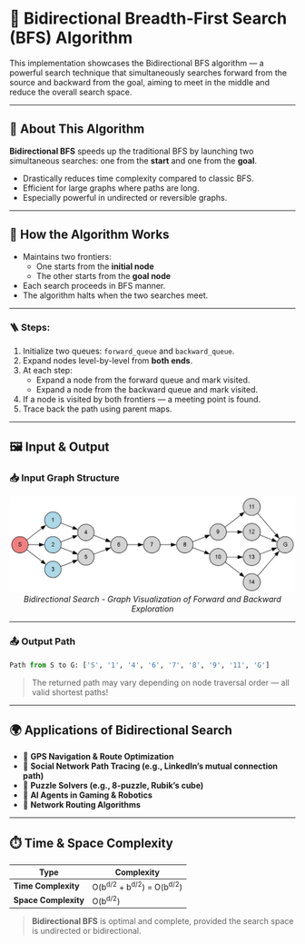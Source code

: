 # 🔄 Bidirectional Breadth-First Search (BFS) Algorithm

This implementation showcases the Bidirectional BFS algorithm — a powerful search technique that simultaneously searches forward from the source and backward from the goal, aiming to meet in the middle and reduce the overall search space.

---

## 🚀 About This Algorithm

**Bidirectional BFS** speeds up the traditional BFS by launching two simultaneous searches:
one from the **start** and one from the **goal**.

- Drastically reduces time complexity compared to classic BFS.
- Efficient for large graphs where paths are long.
- Especially powerful in undirected or reversible graphs.

---

## 🧠 How the Algorithm Works

- Maintains two frontiers:
  - One starts from the **initial node**
  - The other starts from the **goal node**
- Each search proceeds in BFS manner.
- The algorithm halts when the two searches meet.

---

### 🪜 Steps:

1. Initialize two queues: `forward_queue` and `backward_queue`.
2. Expand nodes level-by-level from **both ends**.
3. At each step:
   - Expand a node from the forward queue and mark visited.
   - Expand a node from the backward queue and mark visited.
4. If a node is visited by both frontiers — a meeting point is found.
5. Trace back the path using parent maps.

---

## 🖼️ Input & Output

### 📥 Input Graph Structure

<p align="center">
  <img src="../images/bidirectional-search.png" alt="Bidirectional Search Graph" />
  <br/>
  <em>Bidirectional Search - Graph Visualization of Forward and Backward Exploration</em>
</p>

---

### 📤 Output Path

```python
Path from S to G: ['S', '1', '4', '6', '7', '8', '9', '11', 'G']
```
> The returned path may vary depending on node traversal order — all valid shortest paths!

---
## 🌍 Applications of Bidirectional Search

- 📍 **GPS Navigation & Route Optimization**  
- 🔎 **Social Network Path Tracing (e.g., LinkedIn’s mutual connection path)**  
- 🧩 **Puzzle Solvers (e.g., 8-puzzle, Rubik’s cube)**  
- 🤖 **AI Agents in Gaming & Robotics**
- 💾 **Network Routing Algorithms**

---

## ⏱️ Time & Space Complexity

<div align="center">

| Type             | Complexity                   |
|------------------|-----------------------------|
| **Time Complexity**  | O(b<sup>d/2</sup> + b<sup>d/2</sup>) = O(b<sup>d/2</sup>)  |
| **Space Complexity** | O(b<sup>d/2</sup>)  |

</div>

> **Bidirectional BFS** is optimal and complete, provided the search space is undirected or bidirectional.

